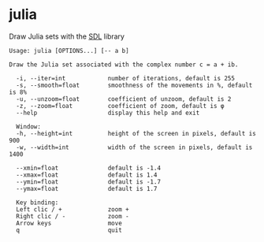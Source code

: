 # julia
Draw Julia sets with the [SDL](https://www.libsdl.org/) library

    Usage: julia [OPTIONS...] [-- a b]

    Draw the Julia set associated with the complex number c = a + ib.

      -i, --iter=int            number of iterations, default is 255
      -s, --smooth=float        smoothness of the movements in %, default is 8%
      -u, --unzoom=float        coefficient of unzoom, default is 2
      -z, --zoom=float          coefficient of zoom, default is φ
      --help                    display this help and exit

      Window:
      -h, --height=int          height of the screen in pixels, default is 900
      -w, --width=int           width of the screen in pixels, default is 1400

      --xmin=float              default is -1.4
      --xmax=float              default is 1.4
      --ymin=float              default is -1.7
      --ymax=float              default is 1.7

      Key binding:
      Left clic / +             zoom +
      Right clic / -            zoom -
      Arrow keys                move
      q                         quit
